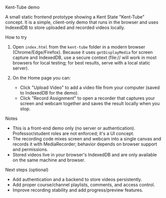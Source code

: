 Kent-Tube demo

A small static frontend prototype showing a Kent State "Kent-Tube" concept. It is a simple, client-only demo that runs in the browser and uses IndexedDB to store uploaded and recorded videos locally.

How to try

1. Open `index.html` from the `kent-tube` folder in a modern browser (Chrome/Edge/Firefox). Because it uses `getDisplayMedia` for screen capture and IndexedDB, use a secure context (file:// will work in most browsers for local testing; for best results, serve with a local static server).

2. On the Home page you can:
   - Click "Upload Video" to add a video file from your computer (saved to IndexedDB for the demo).
   - Click "Record Assignment" to open a recorder that captures your screen and webcam together and saves the result locally when you stop.

Notes

- This is a front-end demo only (no server or authentication). Professor/student roles are not enforced; it's a UI concept.
- The recording code mixes screen and webcam into a single canvas and records it with MediaRecorder; behavior depends on browser support and permissions.
- Stored videos live in your browser's IndexedDB and are only available on the same machine and browser.

Next steps (optional)

- Add authentication and a backend to store videos persistently.
- Add proper course/channel playlists, comments, and access control.
- Improve recording stability and add progress/preview features.

